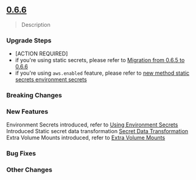 ## [0.6.6](https://github.com/yiluhub/common-chart/compare/yilu-common-0.6.5...yilu-common-0.6.6) 

> Description

### Upgrade Steps
* [ACTION REQUIRED]
* if you're using static secrets, please refer to [Migration from 0.6.5 to 0.6.6](README.md#migration-from-065-to-066)
* if you're using `aws.enabled` feature, please refer to [new method static secrets environment secrets](README.md#new-method-static-secrets--environment-secrets)

### Breaking Changes


### New Features
Environment Secrets introduced, refer to [Using Environment Secrets](README.md#using-environment-secrets)
Introduced Static secret data transformation [Secret Data Transformation](https://developer.hashicorp.com/vault/docs/platform/k8s/vso/secret-transformation)
Extra Volume Mounts introduced, refer to [Extra Volume Mounts](README.md#extra-volume-mounts)
### Bug Fixes

### Other Changes

